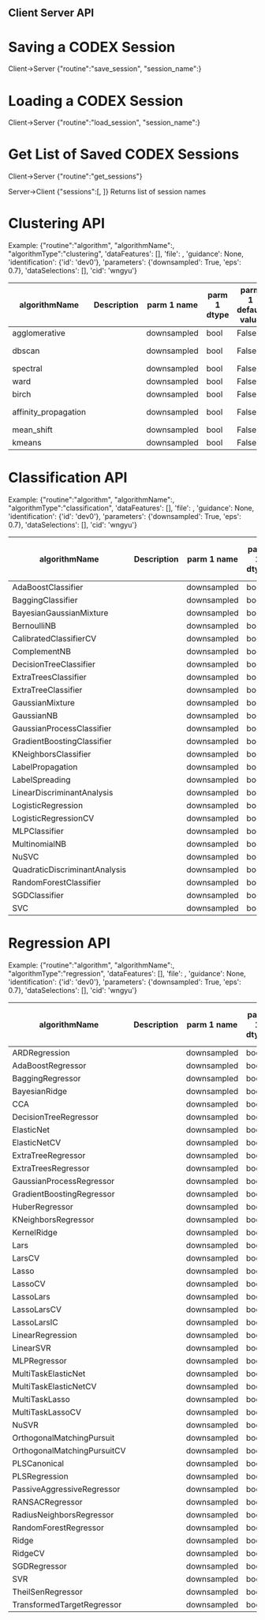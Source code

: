 


## Client Server API

# Saving a CODEX Session
Client->Server
{"routine":"save_session", "session_name":<session name>}

# Loading a CODEX Session
Client->Server
{"routine":"load_session", "session_name":<session name>}

# Get List of Saved CODEX Sessions
Client->Server
{"routine":"get_sessions"}

Server->Client
{"sessions":[<session name1>, <session name2>]}
	Returns list of session names




# Clustering API

Example:
{"routine":"algorithm", "algorithmName":<name string>, "algorithmType":"clustering", 'dataFeatures': [<list of feature strings>], 'file': <file name>, 'guidance': None, 'identification': {'id': 'dev0'}, 'parameters': {'downsampled': True, 'eps': 0.7}, 'dataSelections': [], 'cid': 'wngyu'}


|     algorithmName       | Description  | parm 1 name  | parm 1 dtype | parm 1 default value | parm 1 range | parm 2 name  | parm 2 dtype | parm 2 default value | parm 2 range | parm 3 name  | parm 3 dtype | parm 3 default value | parm 3 range |
|-------------------------|--------------|--------------|--------------|----------------------|--------------|--------------|--------------|----------------------|--------------|--------------|--------------|----------------------|--------------|
|  agglomerative          |              | downsampled  |      bool    |         False        | True | False |      k       |     int      |          3           |    [3,10]    |  n_neighbors |     int      |          5           |   [2, 1000]  |
|  dbscan                 |              | downsampled  |      bool    |         False        | True | False |     eps      |    float     |          5           |   [2, 1000]  |              |              |                      |              |
|  spectral               |              | downsampled  |      bool    |         False        | True | False |      k       |     int      |          3           |    [3,10]    |              |              |                      |              |
|  ward                   |              | downsampled  |      bool    |         False        | True | False |      k       |     int      |          3           |    [3,10]    |  n_neighbors |     int      |          5           |   [2, 1000]  |
|  birch                  |              | downsampled  |      bool    |         False        | True | False |      k       |     int      |          3           |    [3,10]    |              |              |                      |              |
|  affinity_propagation   |              | downsampled  |      bool    |         False        | True | False |    damping   |    float     |         0.5          |   [0.5, 1]   |              |              |                      |              |
|  mean_shift             |              | downsampled  |      bool    |         False        | True | False |    quantile  |    float     |         0.3          |    [0, 1]    |              |              |                      |              |
|  kmeans                 |              | downsampled  |      bool    |         False        | True | False |      k       |     int      |          3           |    [3,10]    |              |              |                      |              |


# Classification API

Example:
{"routine":"algorithm", "algorithmName":<name string>, "algorithmType":"classification", 'dataFeatures': [<list of feature strings>], 'file': <file name>, 'guidance': None, 'identification': {'id': 'dev0'}, 'parameters': {'downsampled': True, 'eps': 0.7}, 'dataSelections': [], 'cid': 'wngyu'}


|         algorithmName          | Description  | parm 1 name  | parm 1 dtype | parm 1 default value | parm 1 range |     parm 2 name      | parm 2 dtype | parm 2 default value |     parm 2 range   |
|--------------------------------|--------------|--------------|--------------|----------------------|--------------|----------------------|--------------|----------------------|--------------------|
| AdaBoostClassifier             |              | downsampled  |      bool    |         False        | True | False | n_estimators         |     int      |          50          |     [1, 100]       |
| BaggingClassifier              |              | downsampled  |      bool    |         False        | True | False | n_estimators         |     int      |          10          |     [1, 100]       |
| BayesianGaussianMixture        |              | downsampled  |      bool    |         False        | True | False | n_components         |     int      |           1          |     [1, 100]       |
| BernoulliNB                    |              | downsampled  |      bool    |         False        | True | False |    alpha             |    float     |           1          |     [0, 100]       |
| CalibratedClassifierCV         |              | downsampled  |      bool    |         False        | True | False |    method            |    string    |       sigmoid        | sigmoid | isotonic |
| ComplementNB                   |              | downsampled  |      bool    |         False        | True | False |    alpha             |    float     |           1          |     [0, 100]       |
| DecisionTreeClassifier         |              | downsampled  |      bool    |         False        | True | False |  max_depth           |     int      |         None         |   None | [1, 1000] |
| ExtraTreesClassifier           |              | downsampled  |      bool    |         False        | True | False | n_estimators         |     int      |          10          |     [1, 100]       |
| ExtraTreeClassifier            |              | downsampled  |      bool    |         False        | True | False |  max_depth           |     int      |         None         |   None | [1, 1000] |
| GaussianMixture                |              | downsampled  |      bool    |         False        | True | False | n_components         |     int      |           1          |     [1, 100]       |
| GaussianNB                     |              | downsampled  |      bool    |         False        | True | False | var_smoothing        |    float     |         1e-09        |     [0, 100]       |
| GaussianProcessClassifier      |              | downsampled  |      bool    |         False        | True | False | n_restarts_optimizer |     int      |           0          |     [0, 100]       |
| GradientBoostingClassifier     |              | downsampled  |      bool    |         False        | True | False | n_estimators         |     int      |          100         |     [1, 1000]      |
| KNeighborsClassifier           |              | downsampled  |      bool    |         False        | True | False | n_neighbors          |     int      |           5          |     [1, 100]       |
| LabelPropagation               |              | downsampled  |      bool    |         False        | True | False | n_neighbors          |     int      |           5          |     [1, 100]       |
| LabelSpreading                 |              | downsampled  |      bool    |         False        | True | False | n_neighbors          |     int      |           5          |     [1, 100]       |
| LinearDiscriminantAnalysis     |              | downsampled  |      bool    |         False        | True | False | n_components         |     int      |           3          | [1, # features -1] |
| LogisticRegression             |              | downsampled  |      bool    |         False        | True | False | max_iter             |     int      |          100         |    [1, 10000]      |
| LogisticRegressionCV           |              | downsampled  |      bool    |         False        | True | False | max_iter             |     int      |          100         |    [1, 10000]      |
| MLPClassifier                  |              | downsampled  |      bool    |         False        | True | False | max_iter             |     int      |          200         |    [1, 10000]      |
| MultinomialNB                  |              | downsampled  |      bool    |         False        | True | False |    alpha             |    float     |           1          |     [0, 100]       |
| NuSVC                          |              | downsampled  |      bool    |         False        | True | False | max_iter             |     int      |          -1          |    [-1, 10000]     |
| QuadraticDiscriminantAnalysis  |              | downsampled  |      bool    |         False        | True | False | tol                  |    float     |         1.0e-4       |   [1.0e-6, 1.0e-2] |
| RandomForestClassifier         |              | downsampled  |      bool    |         False        | True | False | n_estimators         |     int      |          10          |     [1, 100]       |
| SGDClassifier                  |              | downsampled  |      bool    |         False        | True | False |    alpha             |    float     |        0.0001        |     [0, 100]       |
| SVC                            |              | downsampled  |      bool    |         False        | True | False | max_iter             |     int      |          -1          |    [-1, 10000]     |


# Regression API

Example:
{"routine":"algorithm", "algorithmName":<name string>, "algorithmType":"regression", 'dataFeatures': [<list of feature strings>], 'file': <file name>, 'guidance': None, 'identification': {'id': 'dev0'}, 'parameters': {'downsampled': True, 'eps': 0.7}, 'dataSelections': [], 'cid': 'wngyu'}

|           algorithmName        | Description  | parm 1 name  | parm 1 dtype | parm 1 default value | parm 1 range |
|--------------------------------|--------------|--------------|--------------|----------------------|--------------|
| ARDRegression                  |              | downsampled  |      bool    |         False        | True | False |
| AdaBoostRegressor              |              | downsampled  |      bool    |         False        | True | False |
| BaggingRegressor               |              | downsampled  |      bool    |         False        | True | False |
| BayesianRidge                  |              | downsampled  |      bool    |         False        | True | False |
| CCA                            |              | downsampled  |      bool    |         False        | True | False |
| DecisionTreeRegressor          |              | downsampled  |      bool    |         False        | True | False |
| ElasticNet                     |              | downsampled  |      bool    |         False        | True | False |
| ElasticNetCV                   |              | downsampled  |      bool    |         False        | True | False |
| ExtraTreeRegressor             |              | downsampled  |      bool    |         False        | True | False |
| ExtraTreesRegressor            |              | downsampled  |      bool    |         False        | True | False |
| GaussianProcessRegressor       |              | downsampled  |      bool    |         False        | True | False |
| GradientBoostingRegressor      |              | downsampled  |      bool    |         False        | True | False |
| HuberRegressor                 |              | downsampled  |      bool    |         False        | True | False |
| KNeighborsRegressor            |              | downsampled  |      bool    |         False        | True | False |
| KernelRidge                    |              | downsampled  |      bool    |         False        | True | False |
| Lars                           |              | downsampled  |      bool    |         False        | True | False |
| LarsCV                         |              | downsampled  |      bool    |         False        | True | False |
| Lasso                          |              | downsampled  |      bool    |         False        | True | False |
| LassoCV                        |              | downsampled  |      bool    |         False        | True | False |
| LassoLars                      |              | downsampled  |      bool    |         False        | True | False |
| LassoLarsCV                    |              | downsampled  |      bool    |         False        | True | False |
| LassoLarsIC                    |              | downsampled  |      bool    |         False        | True | False |
| LinearRegression               |              | downsampled  |      bool    |         False        | True | False |
| LinearSVR                      |              | downsampled  |      bool    |         False        | True | False |
| MLPRegressor                   |              | downsampled  |      bool    |         False        | True | False |
| MultiTaskElasticNet            |              | downsampled  |      bool    |         False        | True | False |
| MultiTaskElasticNetCV          |              | downsampled  |      bool    |         False        | True | False |
| MultiTaskLasso                 |              | downsampled  |      bool    |         False        | True | False |
| MultiTaskLassoCV               |              | downsampled  |      bool    |         False        | True | False |
| NuSVR                          |              | downsampled  |      bool    |         False        | True | False |
| OrthogonalMatchingPursuit      |              | downsampled  |      bool    |         False        | True | False |
| OrthogonalMatchingPursuitCV    |              | downsampled  |      bool    |         False        | True | False |
| PLSCanonical                   |              | downsampled  |      bool    |         False        | True | False |
| PLSRegression                  |              | downsampled  |      bool    |         False        | True | False |
| PassiveAggressiveRegressor     |              | downsampled  |      bool    |         False        | True | False |
| RANSACRegressor                |              | downsampled  |      bool    |         False        | True | False |
| RadiusNeighborsRegressor       |              | downsampled  |      bool    |         False        | True | False |
| RandomForestRegressor          |              | downsampled  |      bool    |         False        | True | False |
| Ridge                          |              | downsampled  |      bool    |         False        | True | False |
| RidgeCV                        |              | downsampled  |      bool    |         False        | True | False |
| SGDRegressor                   |              | downsampled  |      bool    |         False        | True | False |
| SVR                            |              | downsampled  |      bool    |         False        | True | False |
| TheilSenRegressor              |              | downsampled  |      bool    |         False        | True | False |
| TransformedTargetRegressor     |              | downsampled  |      bool    |         False        | True | False |






